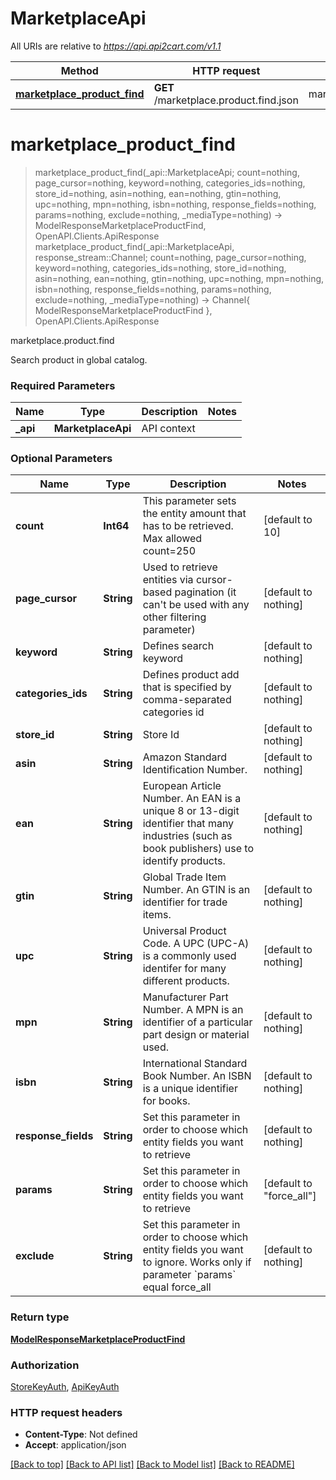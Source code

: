 # MarketplaceApi

All URIs are relative to *https://api.api2cart.com/v1.1*

Method | HTTP request | Description
------------- | ------------- | -------------
[**marketplace_product_find**](MarketplaceApi.md#marketplace_product_find) | **GET** /marketplace.product.find.json | marketplace.product.find


# **marketplace_product_find**
> marketplace_product_find(_api::MarketplaceApi; count=nothing, page_cursor=nothing, keyword=nothing, categories_ids=nothing, store_id=nothing, asin=nothing, ean=nothing, gtin=nothing, upc=nothing, mpn=nothing, isbn=nothing, response_fields=nothing, params=nothing, exclude=nothing, _mediaType=nothing) -> ModelResponseMarketplaceProductFind, OpenAPI.Clients.ApiResponse <br/>
> marketplace_product_find(_api::MarketplaceApi, response_stream::Channel; count=nothing, page_cursor=nothing, keyword=nothing, categories_ids=nothing, store_id=nothing, asin=nothing, ean=nothing, gtin=nothing, upc=nothing, mpn=nothing, isbn=nothing, response_fields=nothing, params=nothing, exclude=nothing, _mediaType=nothing) -> Channel{ ModelResponseMarketplaceProductFind }, OpenAPI.Clients.ApiResponse

marketplace.product.find

Search product in global catalog.

### Required Parameters

Name | Type | Description  | Notes
------------- | ------------- | ------------- | -------------
 **_api** | **MarketplaceApi** | API context | 

### Optional Parameters

Name | Type | Description  | Notes
------------- | ------------- | ------------- | -------------
 **count** | **Int64** | This parameter sets the entity amount that has to be retrieved. Max allowed count&#x3D;250 | [default to 10]
 **page_cursor** | **String** | Used to retrieve entities via cursor-based pagination (it can&#39;t be used with any other filtering parameter) | [default to nothing]
 **keyword** | **String** | Defines search keyword | [default to nothing]
 **categories_ids** | **String** | Defines product add that is specified by comma-separated categories id | [default to nothing]
 **store_id** | **String** | Store Id | [default to nothing]
 **asin** | **String** | Amazon Standard Identification Number. | [default to nothing]
 **ean** | **String** | European Article Number. An EAN is a unique 8 or 13-digit identifier that many industries (such as book publishers) use to identify products. | [default to nothing]
 **gtin** | **String** | Global Trade Item Number. An GTIN is an identifier for trade items. | [default to nothing]
 **upc** | **String** | Universal Product Code. A UPC (UPC-A) is a commonly used identifer for many different products. | [default to nothing]
 **mpn** | **String** | Manufacturer Part Number. A MPN is an identifier of a particular part design or material used. | [default to nothing]
 **isbn** | **String** | International Standard Book Number. An ISBN is a unique identifier for books. | [default to nothing]
 **response_fields** | **String** | Set this parameter in order to choose which entity fields you want to retrieve | [default to nothing]
 **params** | **String** | Set this parameter in order to choose which entity fields you want to retrieve | [default to &quot;force_all&quot;]
 **exclude** | **String** | Set this parameter in order to choose which entity fields you want to ignore. Works only if parameter &#x60;params&#x60; equal force_all | [default to nothing]

### Return type

[**ModelResponseMarketplaceProductFind**](ModelResponseMarketplaceProductFind.md)

### Authorization

[StoreKeyAuth](../README.md#StoreKeyAuth), [ApiKeyAuth](../README.md#ApiKeyAuth)

### HTTP request headers

 - **Content-Type**: Not defined
 - **Accept**: application/json

[[Back to top]](#) [[Back to API list]](../README.md#api-endpoints) [[Back to Model list]](../README.md#models) [[Back to README]](../README.md)

